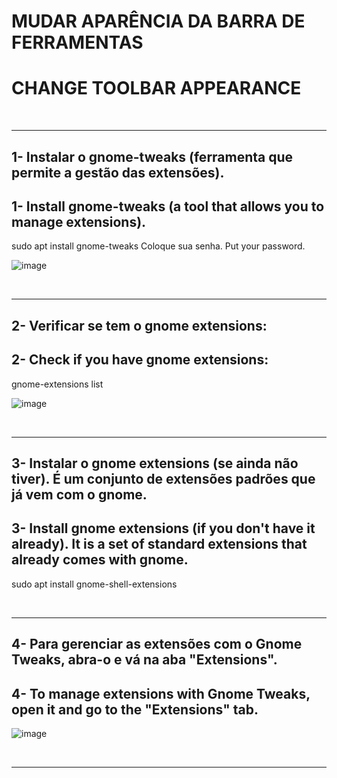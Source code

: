 # MUDAR APARÊNCIA DA BARRA DE FERRAMENTAS   
# CHANGE TOOLBAR APPEARANCE    
   
<br>   

---------------------------------------------------------------------------------------------------------------------   

## 1- Instalar o gnome-tweaks (ferramenta que permite a gestão das extensões).   
## 1- Install gnome-tweaks (a tool that allows you to manage extensions).   

sudo apt install gnome-tweaks
Coloque sua senha.
Put your password.   
   
![image](https://github.com/user-attachments/assets/37b3fc8b-3c7b-4fa2-846a-394fc9d4f785)

<br>   

---------------------------------------------------------------------------------------------------------------------   

## 2- Verificar se tem o gnome extensions:   
## 2- Check if you have gnome extensions:   
   
gnome-extensions list   


![image](https://github.com/user-attachments/assets/e609cd0f-9211-4197-bb49-949e294a9055)    

<br>   

------------------------------------------------------------------------------------------------------------------------

## 3- Instalar o gnome extensions (se ainda não tiver). É um conjunto de extensões padrões que já vem com o gnome.   
## 3- Install gnome extensions (if you don't have it already). It is a set of standard extensions that already comes with gnome.   

sudo apt install gnome-shell-extensions   

<br>   
   
-----------------------------------------------------------------------------------------------------------------------

## 4- Para gerenciar as extensões com o Gnome Tweaks, abra-o e vá na aba "Extensions".   
## 4- To manage extensions with Gnome Tweaks, open it and go to the "Extensions" tab.   
   
![image](https://github.com/user-attachments/assets/0387d375-2027-4dbb-aa7a-2f7b126d6ebe)   

<br>   

------------------------------------------------------------------------------------------------------------------------   





